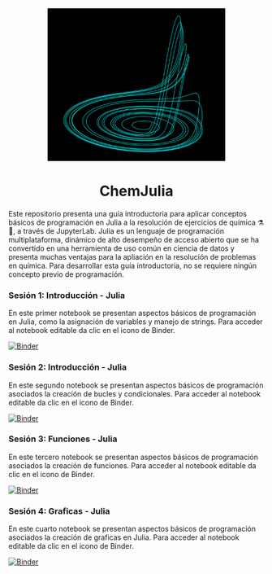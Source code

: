 <div align="center"><img src='https://github.com/wavallejol/ColabChem/blob/main/Images/Rosseler.png' width = "350" height = "300" /> </a></div> 
<div align="center"> <H1><b> ChemJulia</b> </div> 

 Este repositorio presenta una guía introductoria para aplicar conceptos básicos de programación en Julia a la resolución de ejercicios de química ⚗🧪, a través de JupyterLab. Julia es un lenguaje de programación multiplataforma, dinámico de alto desempeño de acceso abierto que se ha convertido en una herramienta de uso común en ciencia de datos y presenta muchas ventajas para la apliación en la resolución de problemas en química. Para desarrollar esta guía introductoria, no se requiere ningún concepto previo de programación.
<div <p><H3><b>Sesión 1: Introducción - Julia</b></div>  
  En este primer notebook se presentan aspectos básicos de programación en Julia, como la asignación de variables y manejo de strings. Para acceder al notebook editable da clic en el icono de Binder.
 
 [![Binder](https://mybinder.org/badge_logo.svg)](https://mybinder.org/v2/gh/wavallejol/ChemJulia/main?labpath=Sesi%C3%B3n1_Intro_Julia.ipynb)
 
 <div <p><H3><b>Sesión 2: Introducción - Julia</b></div>  
  En este segundo notebook se presentan aspectos básicos de programación asociados la creación de bucles y condicionales. Para acceder al notebook editable da clic en el icono de Binder.
 
 [![Binder](https://mybinder.org/badge_logo.svg)](https://mybinder.org/v2/gh/wavallejol/ChemJulia/main?labpath=Sesio%CC%81n2_Intro_Julia.ipynb)
 
  <div <p><H3><b>Sesión 3: Funciones - Julia</b></div>  
  En este tercero notebook se presentan aspectos básicos de programación asociados la creación de funciones. Para acceder al notebook editable da clic en el icono de Binder.

 [![Binder](https://mybinder.org/badge_logo.svg)](https://mybinder.org/v2/gh/wavallejol/ChemJulia/main?labpath=Sesi%C3%B3n3_Funciones_Julia.ipynb)
 
   <div <p><H3><b>Sesión 4: Graficas - Julia</b></div>  
  En este cuarto notebook se presentan aspectos básicos de programación asociados la creación de graficas en Julia. Para acceder al notebook editable da clic en el icono de Binder.
 
 [![Binder](https://mybinder.org/badge_logo.svg)](https://mybinder.org/v2/gh/wavallejol/ChemJulia/main?labpath=Sesi%C3%B3n4_Graficas_Julia.ipynb)
